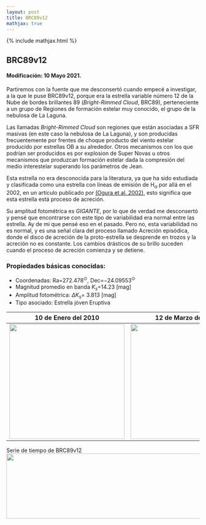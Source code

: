 ```yaml
---
layout: post
title: BRC89v12
mathjax: true
---
```

{% include mathjax.html %}

## BRC89v12
#### Modificación: 10 Mayo 2021.

Partiremos con la fuente que me desconsertó cuando empecé a investigar, a la que le puse BRC89v12, porque era la estrella variable número 12 de la Nube de bordes brillantes 89 (*Bright-Rimmed Cloud*, BRC89), perteneciente a un grupo de Regiones de formación estelar muy conocido, el grupo de la nebulosa de La Laguna.

Las llamadas *Bright-Rimmed Cloud* son regiones que están asociadas a SFR masivas (en este caso la nebulosa de La Laguna), y son producidas frecuentemente por frentes de choque producto del viento estelar producido por estrellas OB a su alrededor. Otros mecanismos con los que podrían ser producidos es por explosion de Super Novas u otros mecanismos que produzcan formación estelar dada la compresión del medio interestelar superando los parámetros de Jean. 

Esta estrella no era desconocida para la literatura, ya que ha sido estudiada y clasificada como una estrella con líneas de emisión de H$_\alpha$ por allá en el 2002, en un artículo publicado por [(Ogura et al. 2002)](http://simbad.u-strasbg.fr/simbad/sim-id?Ident=%402517934&Name=%5bOSP2002%5d%20BRC%2089%20%209&submit=submit), esto significa que esta estrella está proceso de acreción. 

Su amplitud fotométrica es *GIGANTE*, por lo que de verdad me desconsertó y pensé que encontrarse con este tipo de variabilidad era normal entre las estrella. Ay de mi que pensé eso en el pasado. Pero no, esta variabilidad no es normal, y es una señal clara del proceso llamado Acreción episódica, donde el disco de acreción de la proto-estrella se desprende en trozos y la acreción no es constante. Los cambios drásticos de su brillo suceden cuando el proceso de acreción comienza y se detiene. 

### Propiedades básicas conocidas:
- Coordenadas:  Ra=$272.478^{\odot}$,  Dec=$-24.09553^{\odot}$ 
- Magnitud promedio en banda $K_s=$14.23 [mag]
- Amplitud fotométrica: $\Delta K_{s}=$ 3.813 [mag]
- Tipo asociado: Estrella jóven Eruptiva

 10 de Enero del 2010 | 12 de Marzo del 2015
:---: | :---:
<img src="https://raw.githubusercontent.com/nicomedinap/nicomedinap.github.io/master/imagenes/BRC89v12/BRC89v12_1.jpg" width="300"/> | <img src="https://raw.githubusercontent.com/nicomedinap/nicomedinap.github.io/master/imagenes/BRC89v12/BRC89v12_2.jpg" width="300"/>

Serie de tiempo de BRC89v12
<img src="https://raw.githubusercontent.com/nicomedinap/nicomedinap.github.io/master/imagenes/BRC89v12/BRC89v12_lc.png" width="700" height="170" /> 